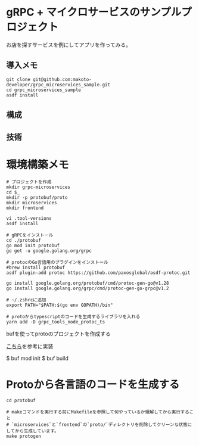# gRPC + マイクロサービスのサンプルプロジェクト

お店を探すサービスを例にしてアプリを作ってみる。

## 導入メモ

```shell
git clone git@github.com:makoto-developer/grpc_microservices_sample.git
cd grpc_microservices_sample
asdf install 

```

## 構成

## 技術

# 環境構築メモ

````shell
# プロジェクトを作成
mkdir grpc-microservices
cd $_
mkdir -p protobuf/proto
mkdir microservices
mkdir frontend

vi .tool-versions
asdf install

# gRPCをインストール
cd ./protobuf
go mod init protobuf
go get -u google.golang.org/grpc

# protocのGo言語用のプラグインをインストール
#brew install protobuf
asdf plugin-add protoc https://github.com/paxosglobal/asdf-protoc.git

go install google.golang.org/protobuf/cmd/protoc-gen-go@v1.28
go install google.golang.org/grpc/cmd/protoc-gen-go-grpc@v1.2

# ~/.zshrcに追加
export PATH="$PATH:$(go env GOPATH)/bin"

# protoからtypescriptのコードを生成するライブラリを入れる
yarn add -D grpc_tools_node_protoc_ts
````

bufを使ってprotoのプロジェクトを作成する

[こちら](https://docs.buf.build/how-to/replace-protoc-with-buf)を参考に実装

$ buf mod init
$ buf build


# Protoから各言語のコードを生成する

```shell
cd protobuf

# makeコマンドを実行する前にMakefileを参照して何やっているか理解してから実行すること
# `microservices`と`frontend`の`proto/`ディレクトリを削除してクリーンな状態にしてから生成しています。
make protogen
```

